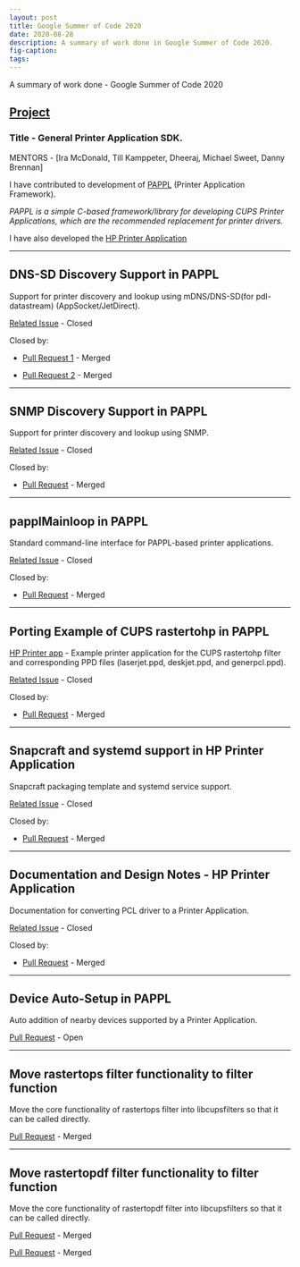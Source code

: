 ```yaml
---
layout: post
title: Google Summer of Code 2020
date: 2020-08-28
description: A summary of work done in Google Summer of Code 2020. 
fig-caption: 
tags: 
---
```


A summary of work done - Google Summer of Code 2020

<!--excerpt-->

## [Project](https://summerofcode.withgoogle.com/projects/#5651188063666176)

### Title - General Printer Application SDK.

MENTORS -
[Ira McDonald, Till Kamppeter, Dheeraj, Michael Sweet, Danny Brennan]

I have contributed to development of [PAPPL](https://github.com/michaelrsweet/pappl) (Printer Application Framework).

*PAPPL is a simple C-based framework/library for developing CUPS
Printer Applications, which are the recommended replacement for
printer drivers.*

I have also developed the [HP Printer Application](https://github.com/michaelrsweet/hp-printer-app)

-------------------------------------------------------------------------------------------
## DNS-SD Discovery Support in PAPPL

Support for printer discovery and lookup using mDNS/DNS-SD(for pdl-datastream) (AppSocket/JetDirect).

[Related Issue](https://github.com/michaelrsweet/pappl/issues/18) - Closed

Closed by:

- [Pull Request 1](https://github.com/michaelrsweet/pappl/pull/24) - Merged

- [Pull Request 2](https://github.com/michaelrsweet/pappl/pull/29) - Merged

-------------------------------------------------------------------------------------------
## SNMP Discovery Support in PAPPL

Support for printer discovery and lookup using SNMP.

[Related Issue](https://github.com/michaelrsweet/pappl/issues/17) - Closed

Closed by:

- [Pull Request](https://github.com/michaelrsweet/pappl/pull/31) - Merged

-------------------------------------------------------------------------------------------
## papplMainloop in PAPPL

Standard command-line interface for PAPPL-based printer applications.

[Related Issue](https://github.com/michaelrsweet/pappl/issues/19) - Closed

Closed by:

- [Pull Request](https://github.com/michaelrsweet/pappl/pull/26) - Merged

-------------------------------------------------------------------------------------------
## Porting Example of CUPS rastertohp in PAPPL

[HP Printer app](https://github.com/michaelrsweet/hp-printer-app) - Example printer application for the CUPS rastertohp filter and corresponding PPD files (laserjet.ppd, deskjet.ppd, and generpcl.ppd).

[Related Issue](https://github.com/michaelrsweet/pappl/issues/16) - Closed

Closed by:

- [Pull Request](https://github.com/michaelrsweet/pappl/pull/32) - Merged

-------------------------------------------------------------------------------------------
## Snapcraft and systemd support in HP Printer Application

Snapcraft packaging template and systemd service support.

[Related Issue](https://github.com/michaelrsweet/pappl/issues/16) - Closed

Closed by:

- [Pull Request](https://github.com/michaelrsweet/hp-printer-app/pull/1) - Merged

-------------------------------------------------------------------------------------------
## Documentation and Design Notes - HP Printer Application

Documentation for converting PCL driver to a Printer Application.

[Related Issue](https://github.com/michaelrsweet/pappl/issues/16) - Closed

Closed by:

 - [Pull Request](https://github.com/michaelrsweet/hp-printer-app/pull/2) - Merged

-------------------------------------------------------------------------------------------
## Device Auto-Setup in PAPPL

Auto addition of nearby devices supported by a Printer Application.

[Pull Request](https://github.com/michaelrsweet/pappl/pull/36) - Open

-------------------------------------------------------------------------------------------
## Move rastertops filter functionality to filter function

Move the core functionality of rastertops filter into libcupsfilters so that it can be called directly.

[Pull Request](https://github.com/OpenPrinting/cups-filters/pull/282) - Merged

-------------------------------------------------------------------------------------------
## Move rastertopdf filter functionality to filter function

Move the core functionality of rastertopdf filter into libcupsfilters so that it can be called directly.

[Pull Request](https://github.com/OpenPrinting/cups-filters/pull/288) - Merged

[Pull Request](https://github.com/OpenPrinting/cups-filters/pull/289) - Merged

